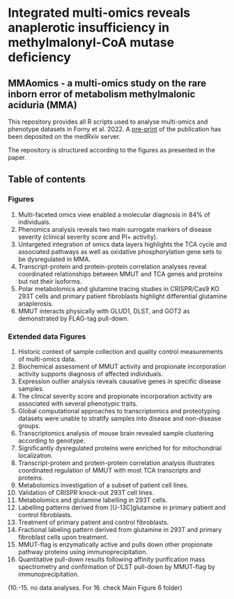 # Integrated multi-omics reveals anaplerotic insufficiency in methylmalonyl-CoA mutase deficiency

## MMAomics - a multi-omics study on the rare inborn error of metabolism methylmalonic aciduria (MMA)

This repository provides all R scripts used to analyse multi-omics and phenotype datasets in Forny et al. 2022. A [pre-print](
https://www.medrxiv.org/content/10.1101/2022.01.27.22269972) of the publication has been deposited on the medRxiv server.


The repository is structured according to the figures as presented in the paper.

## Table of contents
### Figures
1. Multi-faceted omics view enabled a molecular diagnosis in 84% of individuals.
2. Phenomics analysis reveals two main surrogate markers of disease severity (clinical severity score and PI+ activity).
3. Untargeted integration of omics data layers highlights the TCA cycle and associated pathways as well as oxidative phosphorylation gene sets to be dysregulated in MMA.
4. Transcript-protein and protein-protein correlation analyses reveal coordinated relationships between MMUT and TCA genes and proteins but not their isoforms.
5. Polar metabolomics and glutamine tracing studies in CRISPR/Cas9 KO 293T cells and primary patient fibroblasts highlight differential glutamine anaplerosis.
6. MMUT interacts physically with GLUD1, DLST, and GOT2 as demonstrated by FLAG-tag pull-down.

### Extended data Figures
1. Historic context of sample collection and quality control measurements of multi-omics data.
2. Biochemical assessment of MMUT activity and propionate incorporation activity supports diagnosis of affected individuals.
3. Expression outlier analysis reveals causative genes in specific disease samples.
4. The clinical severity score and propionate incorporation activity are associated with several phenotypic traits.
5. Global computational approaches to transcriptomics and proteotyping datasets were unable to stratify samples into disease and non-disease groups.
6. Transcriptomics analysis of mouse brain revealed sample clustering according to genotype.
7. Significantly dysregulated proteins were enriched for for mitochondrial localization.
8. Transcript-protein and protein-protein correlation analysis illustrates coordinated regulation of MMUT with most TCA transcripts and proteins.
9. Metabolomics investigation of a subset of patient cell lines.
10. Validation of CRISPR knock-out 293T cell lines.
11. Metabolomics and glutamine labelling in 293T cells.
12. Labelling patterns derived from [U-13C]glutamine in primary patient and control fibroblasts.
13. Treatment of primary patient and control fibroblasts.
14. Fractional labeling pattern derived from glutamine in 293T and primary fibroblast cells upon treatment.
15. MMUT-flag is enzymatically active and pulls down other propionate pathway proteins using immunoprecipitation.
16. Quantitative pull-down results following affinity purification mass spectrometry and confirmation of DLST pull-down by MMUT-flag by immunoprecipitation.

(10.-15. no data analyses. For 16. check Main Figure 6 folder)
